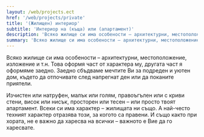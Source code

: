 ```yaml
---
layout: /web/projects.ect
href: '/web/projects/private'
title: '(Жилищен) интериор'
subtitle: 'Интериор на (къща) или (апартамент)'
description: 'Всяко жилище си има особености – архитектурни, местоположение, изложение и т.н. Това оформя част от характера му, другата част я оформяме заедно.'
summary: 'Всяко жилище си има особености – архитектурни, местоположение, изложение и т.н. Това оформя част от характера му, другата част я оформяме заедно. Заедно сбъдваме мечтите Ви за подреден и уютен дом, където да отпочивате след напрегнат ден или да поканите приятели.'
---
```

Всяко жилище си има особености – архитектурни, местоположение, изложение и т.н. Това оформя част от характера му, другата част я оформяме заедно. Заедно сбъдваме мечтите Ви за подреден и уютен дом, където да отпочивате след напрегнат ден или да поканите приятели.

Изчистен или натруфен, малък или голям, правоъгълен или с криви стени, висок или нисък, просторен или тесен – или просто твоят апартамент. Всеки си има характер – жилищата ни също. А най-често техният характер отразява този, за когото са правени. И също както при хората, не е важно да харесва на всички – важното е Вие да го харесвате.
